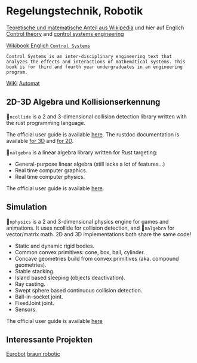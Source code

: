 # Regelungstechnik, Robotik

[Teoretische und matematische Anteil aus Wikipedia](https://de.wikipedia.org/wiki/Kontrolltheorie) und hier auf Englich [Control theory](https://en.wikipedia.org/wiki/Control_theory) and [control systems engineering](https://en.wikipedia.org/wiki/Control_engineering)

[Wikibook Englich `Control Systems`](https://en.wikibooks.org/wiki/Control_Systems)

`Control Systems is an inter-disciplinary engineering text that analyzes the effects and interactions of mathematical systems. This book is for third and fourth year undergraduates in an engineering program.`

[WiKi](https://de.wikipedia.org/wiki/Regler)
[Automat](https://de.wikipedia.org/wiki/Automat_(Informatik))

## 2D-3D Algebra und Kollisionserkennung

`ncollide` is a 2 and 3-dimensional collision detection library written with
the rust programming language.

The official user guide is available [here](http://ncollide.org).
The rustdoc documentation is available [for 3D](http://ncollide.org/rustdoc/ncollide3d) and [for 2D](http://ncollide.org/rustdoc/ncollide3d).

`nalgebra` is a linear algebra library written for Rust targeting:

- General-purpose linear algebra (still lacks a lot of features…)
- Real time computer graphics.
- Real time computer physics.

The official user guide is available [here](http://ncollide.org).

## Simulation

`nphysics` is a 2 and 3-dimensional physics engine for games and animations. It uses ncollide for collision detection, and `nalgebra` for vector/matrix math. 2D and 3D implementations both share the same code!

- Static and dynamic rigid bodies.
- Common convex primitives: cone, box, ball, cylinder.
- Concave geometries build from convex primitives (aka. compound geometries).
- Stable stacking.
- Island based sleeping (objects deactivation).
- Ray casting.
- Swept sphere based continuous collision detection.
- Ball-in-socket joint.
- FixedJoint joint.
- Sensors.

The official user guide is available [here](http://nphysics.org")

## Interessante Projekten

[Eurobot](eurobot.md)
[braun robotic](https://github.com/braun-robotics)
